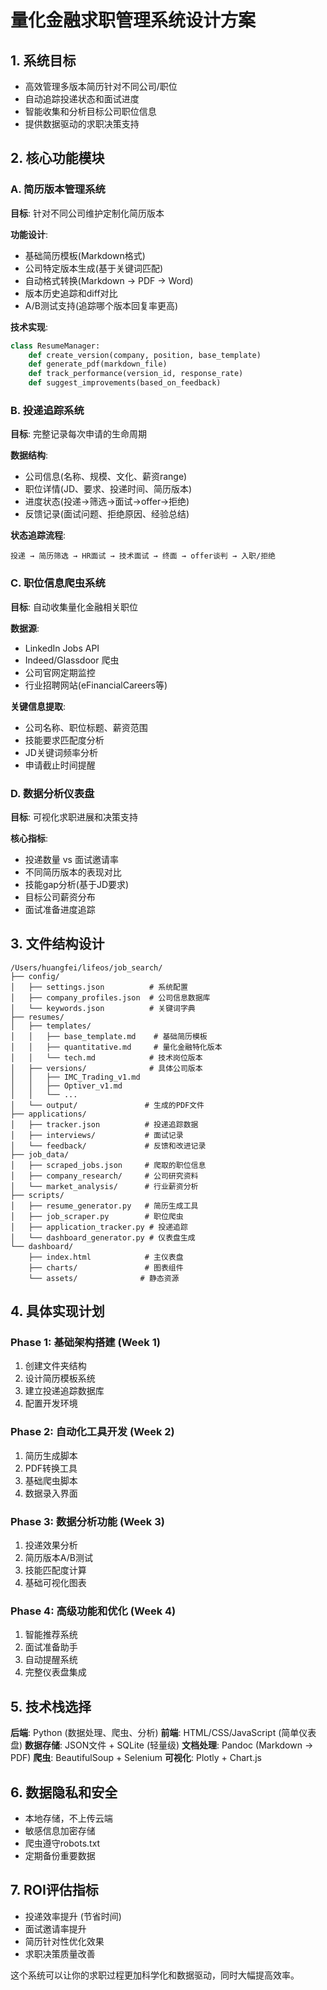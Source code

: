 # 量化金融求职管理系统设计方案

## 1. 系统目标
- 高效管理多版本简历针对不同公司/职位
- 自动追踪投递状态和面试进度
- 智能收集和分析目标公司职位信息
- 提供数据驱动的求职决策支持

## 2. 核心功能模块

### A. 简历版本管理系统
**目标**: 针对不同公司维护定制化简历版本

**功能设计**:
- 基础简历模板(Markdown格式)
- 公司特定版本生成(基于关键词匹配)
- 自动格式转换(Markdown → PDF → Word)
- 版本历史追踪和diff对比
- A/B测试支持(追踪哪个版本回复率更高)

**技术实现**:
```python
class ResumeManager:
    def create_version(company, position, base_template)
    def generate_pdf(markdown_file)
    def track_performance(version_id, response_rate)
    def suggest_improvements(based_on_feedback)
```

### B. 投递追踪系统
**目标**: 完整记录每次申请的生命周期

**数据结构**:
- 公司信息(名称、规模、文化、薪资range)
- 职位详情(JD、要求、投递时间、简历版本)
- 进度状态(投递→筛选→面试→offer→拒绝)
- 反馈记录(面试问题、拒绝原因、经验总结)

**状态追踪流程**:
```
投递 → 简历筛选 → HR面试 → 技术面试 → 终面 → offer谈判 → 入职/拒绝
```

### C. 职位信息爬虫系统
**目标**: 自动收集量化金融相关职位

**数据源**:
- LinkedIn Jobs API
- Indeed/Glassdoor 爬虫
- 公司官网定期监控
- 行业招聘网站(eFinancialCareers等)

**关键信息提取**:
- 公司名称、职位标题、薪资范围
- 技能要求匹配度分析
- JD关键词频率分析
- 申请截止时间提醒

### D. 数据分析仪表盘
**目标**: 可视化求职进展和决策支持

**核心指标**:
- 投递数量 vs 面试邀请率
- 不同简历版本的表现对比
- 技能gap分析(基于JD要求)
- 目标公司薪资分布
- 面试准备进度追踪

## 3. 文件结构设计

```
/Users/huangfei/lifeos/job_search/
├── config/
│   ├── settings.json          # 系统配置
│   ├── company_profiles.json  # 公司信息数据库
│   └── keywords.json          # 关键词字典
├── resumes/
│   ├── templates/
│   │   ├── base_template.md    # 基础简历模板
│   │   ├── quantitative.md     # 量化金融特化版本
│   │   └── tech.md            # 技术岗位版本
│   ├── versions/              # 具体公司版本
│   │   ├── IMC_Trading_v1.md
│   │   ├── Optiver_v1.md
│   │   └── ...
│   └── output/               # 生成的PDF文件
├── applications/
│   ├── tracker.json          # 投递追踪数据
│   ├── interviews/           # 面试记录
│   └── feedback/             # 反馈和改进记录
├── job_data/
│   ├── scraped_jobs.json     # 爬取的职位信息
│   ├── company_research/     # 公司研究资料
│   └── market_analysis/      # 行业薪资分析
├── scripts/
│   ├── resume_generator.py   # 简历生成工具
│   ├── job_scraper.py        # 职位爬虫
│   ├── application_tracker.py # 投递追踪
│   └── dashboard_generator.py # 仪表盘生成
└── dashboard/
    ├── index.html            # 主仪表盘
    ├── charts/               # 图表组件
    └── assets/              # 静态资源
```

## 4. 具体实现计划

### Phase 1: 基础架构搭建 (Week 1)
1. 创建文件夹结构
2. 设计简历模板系统
3. 建立投递追踪数据库
4. 配置开发环境

### Phase 2: 自动化工具开发 (Week 2)
1. 简历生成脚本
2. PDF转换工具
3. 基础爬虫脚本
4. 数据录入界面

### Phase 3: 数据分析功能 (Week 3)
1. 投递效果分析
2. 简历版本A/B测试
3. 技能匹配度计算
4. 基础可视化图表

### Phase 4: 高级功能和优化 (Week 4)
1. 智能推荐系统
2. 面试准备助手
3. 自动提醒系统
4. 完整仪表盘集成

## 5. 技术栈选择

**后端**: Python (数据处理、爬虫、分析)
**前端**: HTML/CSS/JavaScript (简单仪表盘)
**数据存储**: JSON文件 + SQLite (轻量级)
**文档处理**: Pandoc (Markdown → PDF)
**爬虫**: BeautifulSoup + Selenium
**可视化**: Plotly + Chart.js

## 6. 数据隐私和安全
- 本地存储，不上传云端
- 敏感信息加密存储
- 爬虫遵守robots.txt
- 定期备份重要数据

## 7. ROI评估指标
- 投递效率提升 (节省时间)
- 面试邀请率提升
- 简历针对性优化效果
- 求职决策质量改善

这个系统可以让你的求职过程更加科学化和数据驱动，同时大幅提高效率。